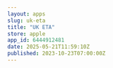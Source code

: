 ```yaml
---
layout: apps
slug: uk-eta
title: "UK ETA"
store: apple
app_id: 6444912481
date: 2025-05-21T11:59:10Z
published: 2023-10-23T07:00:00Z
---
```

